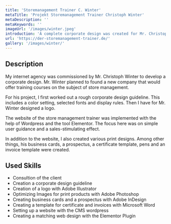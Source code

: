 ```yaml
---
title: 'Storemanagement Trainer C. Winter'
metaTitle: 'Projekt Storemanagement Trainer Christoph Winter'
metaDescription: ''
metaKeywords: ''
imageUrl: '/images/winter.jpeg'
introduction: 'A complete corporate design was created for Mr. Christoph Winter, store management trainer. '
url: 'https://der-storemanagement-trainer.de/'
gallery: '/images/winter/'
---
```

## Description
My internet agency was commissioned by Mr. Christoph Winter to develop a corporate design. Mr. Winter planned to found a new company that would offer training courses on the subject of store management.

For his project, I first worked out a rough corporate design guideline. This includes a color setting, selected fonts and display rules. Then I have for Mr. Winter designed a logo.

The website of the store management trainer was implemented with the help of Wordpress and the tool Elementor. The focus here was on simple user guidance and a sales-stimulating effect.

In addition to the website, I also created various print designs. Among other things, his business cards, a prospectus, a certificate template, pens and an invoice template were created.

## Used Skills

* Consultion of the client
* Creation a corporate design guideline
* Creation of a logo with Adobe Illustrator
* Optimizing Images for print products with Adobe Photoshop
* Creating business cards and a prospectus with Adobe InDesign
* Creating a template for certificate and invoices with Microsoft Word
* Setting up a website with the CMS wordpress
* Creating a matching web design with the Elementor Plugin
